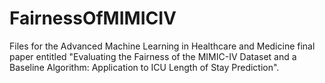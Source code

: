 # FairnessOfMIMICIV
Files for the Advanced Machine Learning in Healthcare and Medicine final paper entitled "Evaluating the Fairness of the MIMIC-IV Dataset and a Baseline Algorithm: Application to ICU Length of Stay Prediction".
